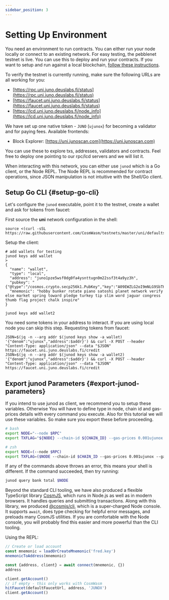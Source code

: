 ```yaml
---
sidebar_position: 3
---
```


# Setting Up Environment

You need an environment to run contracts. You can either run your node locally or connect to an existing network. For
easy testing, the pebblenet testnet is live. You can use this to deploy and run your contracts. If you want to setup and
run against a local blockchain, [follow these instructions](#run-local-node-optional).

To verify the testnet is currently running, make sure the following URLs are all working for you:


- [https://rpc.uni.juno.deuslabs.fi/status](https://rpc.uni.juno.deuslabs.fi/status)
- [https://faucet.uni.juno.deuslabs.fi/status](https://faucet.uni.juno.deuslabs.fi/status)
- [https://lcd.uni.juno.deuslabs.fi/node_info](https://lcd.uni.juno.deuslabs.fi/node_info)

We have set up one native token - `JUNO` (`ujunox`) for becoming a validator and for paying fees.
Available frontends:

- Block Explorer: [https://uni.junoscan.com](https://uni.junoscan.com)

You can use these to explore txs, addresses, validators and contracts. Feel free to deploy one pointing to our rpc/lcd
servers and we will list it.

When interacting with this network, you can either use `junod` which is a Go client, or the Node REPL. The Node REPL is
recommended for contract operations, since JSON manipulation is not intuitive with the Shell/Go client.

## Setup Go CLI {#setup-go-cli}

Let's configure the `junod` executable, point it to the testnet, create a wallet and ask for tokens from faucet:

First source the **uni** network configuration in the shell:

```shell
source <(curl -sSL https://raw.githubusercontent.com/CosmWasm/testnets/master/uni/defaults.env)
```

Setup the client:

```shell
# add wallets for testing
junod keys add wallet
>
{
  "name": "wallet",
  "type": "local",
  "address": "juno1pze5wsf0dg0fa4ysnttugn0m22ssf3t4a9yz3h",
  "pubkey": "{"@type":"/cosmos.crypto.secp256k1.PubKey","key":"A09EWZLG2oI9mNLG9SbTHjMJEZvH+DGhshjLsUKP5Ijd"}",
  "mnemonic": "hobby bunker rotate piano satoshi planet network verify else market spring toward pledge turkey tip slim word jaguar congress thumb flag project chalk inspire"
}

junod keys add wallet2
```

You need some tokens in your address to interact. If you are using local node you can skip this step. Requesting tokens
from faucet:

```shell
JSON=$(jq -n --arg addr $(junod keys show -a wallet) '{"denom":"ujunox","address":$addr}') && curl -X POST --header "Content-Type: application/json" --data "$JSON" https://faucet.uni.juno.deuslabs.fi/credit
JSON=$(jq -n --arg addr $(junod keys show -a wallet2) '{"denom":"ujunox","address":$addr}') && curl -X POST --header "Content-Type: application/json" --data "$JSON" https://faucet.uni.juno.deuslabs.fi/credit
```

## Export junod Parameters {#export-junod-parameters}

If you intend to use junod as client, we recommend you to setup these variables. Otherwise You will have to define type
in node, chain id and gas-prices details with every command you execute. Also for this tutorial we will use these
variables. So make sure you export these before proceeding.

```bash
# bash
export NODE="--node $RPC"
export TXFLAG="${NODE} --chain-id ${CHAIN_ID} --gas-prices 0.001ujunox --gas auto --gas-adjustment 1.3"

# zsh
export NODE=(--node $RPC)
export TXFLAG=($NODE --chain-id $CHAIN_ID --gas-prices 0.001ujunox --gas auto --gas-adjustment 1.3)
```

If any of the commands above throws an error, this means your shell is different. If the command succeeded, then try
running:

```bash
junod query bank total $NODE
```

Beyond the standard CLI tooling, we have also produced a flexible TypeScript
library [CosmJS](https://github.com/CosmWasm/cosmjs), which runs in Node.js as well as in modern browsers. It handles
queries and submitting transactions. Along with this library, we
produced [@cosmjs/cli](https://www.npmjs.com/package/@cosmjs/cli), which is a super-charged Node console. It
supports `await`, does type checking for helpful error messages, and preloads many CosmJS utilities. If you are
comfortable with the Node console, you will probably find this easier and more powerful than the CLI tooling.

Using the REPL:

```js
// Create or load account
const mnemonic = loadOrCreateMnemonic('fred.key')
mnemonicToAddress(mnemonic)

const {address, client} = await connect(mnemonic, {})
address

client.getAccount()
// if empty - this only works with CosmWasm
hitFaucet(defaultFaucetUrl, address, 'JUNOX')
client.getAccount()
```
